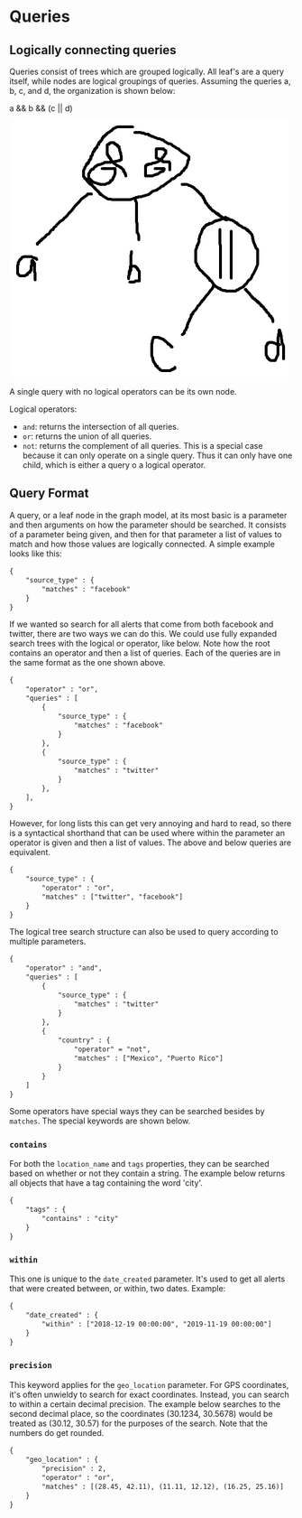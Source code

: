 # Queries

## Logically connecting queries

Queries consist of trees which are grouped logically. All leaf's are a query itself, while nodes are logical groupings of queries. Assuming the queries a, b, c, and d, the organization is shown below:

a && b && (c || d)

![Example Tree](images/logical1.png "Example Tree")

A single query with no logical operators can be its own node. 

Logical operators:

* `and`: returns the intersection of all queries.
* `or`: returns the union of all queries.
* `not`: returns the complement of all queries. This is a special case because it can only operate on a single query. Thus it can only have one child, which is either a query o a logical operator.

## Query Format

A query, or a leaf node in the graph model, at its most basic is a parameter and then arguments on how the parameter should be searched. It consists of a parameter being given, and then for that parameter a list of values to match and how those values are logically connected. A simple example looks like this: 
```
{
	"source_type" : {
		"matches" : "facebook"
	}
}
```

If we wanted so search for all alerts that come from both facebook and twitter, there are two ways we can do this. We could use fully expanded search trees with the logical or operator, like below. Note how the root contains an operator and then a list of queries. Each of the queries are in the same format as the one shown above.
```
{
	"operator" : "or",
	"queries" : [
		{
			"source_type" : {
				"matches" : "facebook"
			}
		},
		{
			"source_type" : {
				"matches" : "twitter"
			}
		},
	],
}
```

However, for long lists this can get very annoying and hard to read, so there is a syntactical shorthand that can be used where within the parameter an operator is given and then a list of values. The above and below queries are equivalent.
```
{
	"source_type" : {
		"operator" : "or",
		"matches" : ["twitter", "facebook"]
	}
}
```

The logical tree search structure can also be used to query according to multiple parameters.
```
{
	"operator" : "and",
	"queries" : [
		{
			"source_type" : {
				"matches" : "twitter"
			}
		},
		{
			"country" : {
				"operator" = "not",
				"matches" : ["Mexico", "Puerto Rico"]
			}
		}
	]
}
```

Some operators have special ways they can be searched besides by `matches`. The special keywords are shown below.

### `contains`

For both the `location_name` and `tags` properties, they can be searched based on whether or not they contain a string. The example below returns all objects that have a tag containing the word 'city'.

```
{
	"tags" : {
		"contains" : "city"
	}
}
```

### `within`

This one is unique to the `date_created` parameter. It's used to get all alerts that were created between, or within, two dates. Example:

```
{
	"date_created" : {
		"within" : ["2018-12-19 00:00:00", "2019-11-19 00:00:00"]
	}
}
```

### `precision`

This keyword applies for the `geo_location` parameter. For GPS coordinates, it's often unwieldy to search for exact coordinates. Instead, you can search to within a certain decimal precision. The example below searches to the second decimal place, so the coordinates (30.1234, 30.5678) would be treated as (30.12, 30.57) for the purposes of the search. Note that the numbers do get rounded.

```
{
	"geo_location" : {
		"precision" : 2,
		"operator" : "or",
		"matches" : [(28.45, 42.11), (11.11, 12.12), (16.25, 25.16)]
	}
}
```